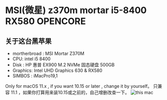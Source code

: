 # MSI(微星) z370m mortar i5-8400 RX580 OPENCORE

##  关于这台黑苹果

- mortherbroad : MSI Mortar Z370M
- CPU: intel i5 8400
- Disk : HP 惠普 EX900 M.2 NVMe 固态硬盘 500GB
- Graphics: Intel UHD Graphics 630 & RX580
- SIMBOS :  iMacPro19,1


Only for macOS 11.x , if you want 10.15 or later , change it by yourself。
只兼容 11.1 ，如果你打算用来装10.15或之前的，自己增删改查一下。
![this mac](about%20this%20mac.png)